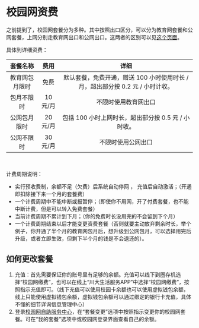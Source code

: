 # 校园网资费

之前提到了，校园网套餐分为多种。其中按照出口区分，可以分为教育网套餐和公网套餐，上网分别走教育网出口和公网出口。这两者的区别可以见[这个页面](../6/移动宽带.md)。

具体到详细资费：

|套餐名称|费用|详细|
|:-:|:-:|:-:|
|教育网包月限时|免费|默认套餐，免费开通，赠送 100 小时使用时长 / 月，超出部分按 0.2 元 / 小时计收。|
|包月不限时|10元/月|不限时使用教育网出口|
|公网包月限时|20元/月|包括 100 小时上网时长，超出部分按 0.5 元 / 小时收。|
|公网不限时|30元/月|不限时使用公网出口|

<br>

计费周期说明：
- 实行预收费制，余额不足（欠费）后系统自动停网 ， 充值后自动激活；（开通即扣除接下来一个月的套餐费）
- 一个计费周期中不能中断或报暂停；（即使你不用网，开了付费套餐，也不能中断计费，但是可以转入免费套餐）
- 当前计费周期不累计到下月；（你的免费时长没用完的不会留到下个月）
- 一个计费周期结束以后才能变更资费套餐（否则就要主动放弃剩余时长，举个例子，你开通了半个月的教育网包月后，想升级到公网包月，可以选择用完后升级，或者立即生效，但剩下半个月的钱是不会退还的）。

## 如何更改套餐
1. 充值：首先需要保证你的账号里有足够的余额。充值可以线下到圈存机选择“校园网缴费”，也可以在线上“川大生活服务APP”中选择“校园网缴费”，按照指示充值即可。（线下充值可以使用校园卡余额也可以使用虚拟钱包余额，线上只能使用虚拟钱包余额，虚拟钱包余额可以通过绑定的银行卡充值，具体不懂的细节详询信息管理中心）
2. 登录[校园网自助服务中心](http://self.scu.edu.cn:8080/selfservice/)，在“套餐变更”选项中按照指示变更你的校园网套餐。可在“我的套餐”选项中或校园网登录界面查看自己的余额。
